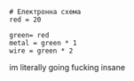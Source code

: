 ```math-tex
# Електронна схема
red = 20

green= red
metal = green * 1
wire = green * 2
```

im literally going fucking insane
